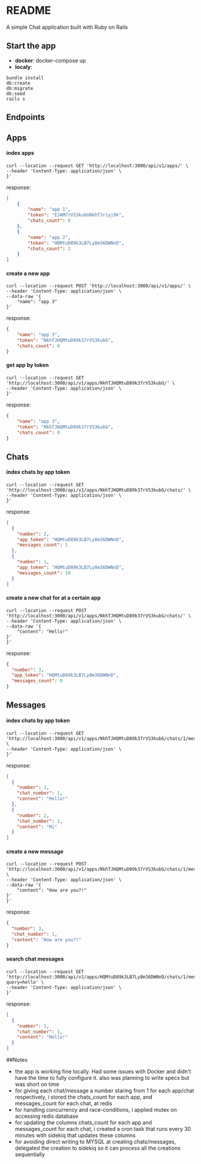 # README

A simple Chat application built with Ruby on Rails  

## Start the app

- **docker**: docker-compose up
- **localy**: 
```
bundle install
db:create
db:migrate
db:seed
rails s
```

## Endpoints  

## Apps  

#### index apps
```
curl --location --request GET 'http://localhost:3000/api/v1/apps/' \
--header 'Content-Type: application/json' \
}'
```
response:
```json
[
    {
        "name": "app 1",
        "token": "EJAM7rVS3kubGNkhTJriyj9k",
        "chats_count": 0
    },
    {
        "name": "app 2",
        "token": "HQMtuD89k3LB7Ly8m36DWNnD",
        "chats_count": 2
    }
]
```
#### create a new app
```
curl --location --request POST 'http://localhost:3000/api/v1/apps/' \
--header 'Content-Type: application/json' \
--data-raw '{
    "name": "app 3"
}'
```
response:
```json
{
    "name": "app 3",
    "token": "NkhTJHQMtuD89k37rVS3kubG",
    "chats_count": 0
}
```
#### get app by token
```
curl --location --request GET 'http://localhost:3000/api/v1/apps/NkhTJHQMtuD89k37rVS3kubG/' \
--header 'Content-Type: application/json' \
}'
```
response:
```json
{
    "name": "app 3",
    "token": "NkhTJHQMtuD89k37rVS3kubG",
    "chats_count": 0
}
```

## Chats
#### index chats by app token
```
curl --location --request GET 'http://localhost:3000/api/v1/apps/NkhTJHQMtuD89k37rVS3kubG/chats/' \
--header 'Content-Type: application/json' \
}'
```
response:
```json
[
  {
    "number": 2,
    "app_token": "HQMtuD89k3LB7Ly8m36DWNnD",
    "messages_count": 1
  },
  {
    "number": 1,
    "app_token": "HQMtuD89k3LB7Ly8m36DWNnD",
    "messages_count": 10
  }
]
```

#### create a new chat for at a certain app
```
curl --location --request POST 'http://localhost:3000/api/v1/apps/NkhTJHQMtuD89k37rVS3kubG/chats/' \
--header 'Content-Type: application/json' \
--data-raw '{
    "content": "Hello!"
}'
}'
```
response:
```json
{
  "number": 3,
  "app_token": "HQMtuD89k3LB7Ly8m36DWNnD",
  "messages_count": 0
}
```
## Messages
#### index chats by app token
```
curl --location --request GET 'http://localhost:3000/api/v1/apps/NkhTJHQMtuD89k37rVS3kubG/chats/1/messages' \
--header 'Content-Type: application/json' \
}'
```
response:
```json
[
  {
    "number": 1,
    "chat_number": 1,
    "content": "Hello!"
  },
  {
    "number": 2,
    "chat_number": 1,
    "content": "Hi"
  }
]
```

#### create a new message
```
curl --location --request POST 'http://localhost:3000/api/v1/apps/NkhTJHQMtuD89k37rVS3kubG/chats/1/messages/' \
--header 'Content-Type: application/json' \
--data-raw '{
    "content": "How are you?!"
}'
}'
```
response:
```json
{
  "number": 3,
  "chat_number": 1,
  "content": "How are you?!"
}
```
#### search chat messages
```
curl --location --request GET 'http://localhost:3000/api/v1/apps/HQMtuD89k3LB7Ly8m36DWNnD/chats/1/messages/search?query=hello' \
--header 'Content-Type: application/json' \
}'
```
response:
```json
[
  {
    "number": 1,
    "chat_number": 1,
    "content": "Hello!"
  }
]
```


##Notes
- the app is working fine locally. Had some issues with Docker and didn't have the time to fully configure it. also was planning to write specs but was short on time
- for giving each chat/message a number staring from 1 for each app/chat respectively, i stored the chats_count for each app, and messages_count for each chat, at redis
- for handling concurrency and race-conditions, i applied mutex on accessing redis database
- for updating the columns chats_count for each app and messages_count for each chat, i created a cron task that runs every 30 minutes with sidekiq that updates these columns
- for avoiding direct writing to MYSQL at creating chats/messages, delegated the creation to sidekiq so it can process all the creations sequentially 
